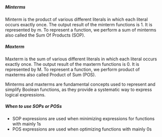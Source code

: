 ##### Minterms
Minterm is the product of various different literals in which each literal occurs exactly once. The output result of the minterm functions is 1. It is represented by m. To represent a function, we perform a sum of minterms also called the Sum Of Products (SOP).

##### Maxterm
Maxterm is the sum of various different literals in which each literal occurs exactly once. The output result of the maxterm functions is 0. It is represented by M. To represent a function, we perform product of maxterms also called Product of Sum (POS).

Minterms and maxterms are fundamental concepts used to represent and simplify Boolean functions, as they provide a systematic way to express logical expressions.

##### When to use SOPs or POSs
- SOP expressions are used when minimizing expressions for functions with mainly 1s
- POS expressions are used when optimizing functions with mainly 0s